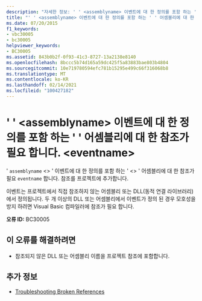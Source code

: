 ```yaml
---
description: "자세한 정보: ' ' <assemblyname> 이벤트에 대 한 정의를 포함 하는 ' ' 어셈블리에 대 한 참조가 필요 합니다. <eventname>"
title: "' ' <assemblyname> 이벤트에 대 한 정의를 포함 하는 ' ' 어셈블리에 대 한 참조가 필요 합니다. <eventname>"
ms.date: 07/20/2015
f1_keywords:
- vbc30005
- bc30005
helpviewer_keywords:
- BC30005
ms.assetid: 843b0b2f-0f93-41c3-8727-13a2138e8140
ms.openlocfilehash: 8bccc5b74d165a59dc425f5a83883bae803b4804
ms.sourcegitcommit: 10e719780594efc781b15295e499c66f316068b8
ms.translationtype: MT
ms.contentlocale: ko-KR
ms.lasthandoff: 02/14/2021
ms.locfileid: "100427182"
---
```

# <a name="reference-required-to-assembly-assemblyname-containing-the-definition-for-event-eventname"></a>' ' \<assemblyname> 이벤트에 대 한 정의를 포함 하는 ' ' 어셈블리에 대 한 참조가 필요 합니다. \<eventname>

' `assemblyname` <> ' 이벤트에 대 한 정의를 포함 하는 ' <> ' 어셈블리에 대 한 참조가 필요 `eventname` 합니다. 참조를 프로젝트에 추가합니다.  
  
 이벤트는 프로젝트에서 직접 참조하지 않는 어셈블리 또는 DLL(동적 연결 라이브러리)에서 정의됩니다. 두 개 이상의 DLL 또는 어셈블리에서 이벤트가 정의 된 경우 모호성을 방지 하려면 Visual Basic 컴파일러에 참조가 필요 합니다.  
  
 **오류 ID:** BC30005  
  
## <a name="to-correct-this-error"></a>이 오류를 해결하려면  
  
- 참조되지 않은 DLL 또는 어셈블리 이름을 프로젝트 참조에 포함합니다.  
  
## <a name="see-also"></a>추가 정보

- [Troubleshooting Broken References](/visualstudio/ide/troubleshooting-broken-references)
